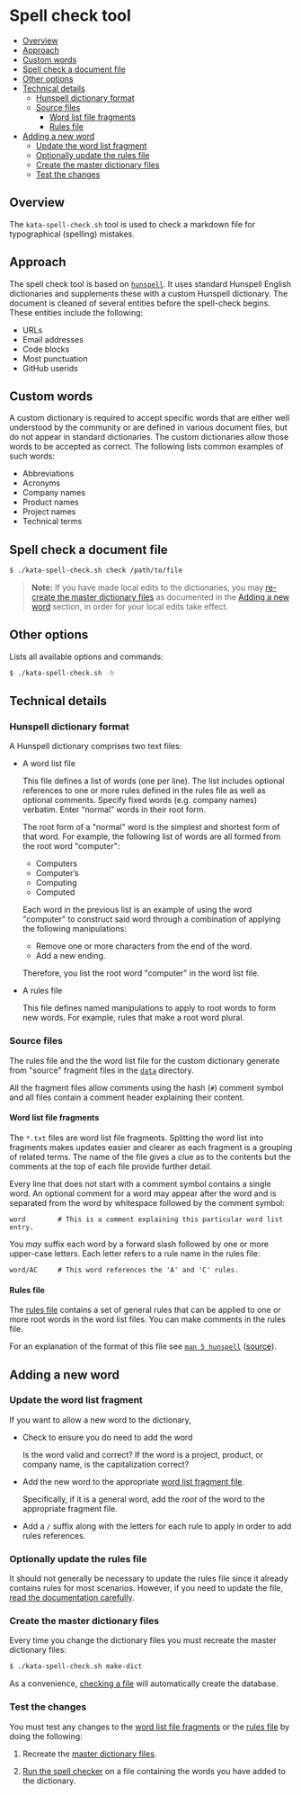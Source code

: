 # Spell check tool

* [Overview](#overview)
* [Approach](#approach)
* [Custom words](#custom-words)
* [Spell check a document file](#spell-check-a-document-file)
* [Other options](#other-options)
* [Technical details](#technical-details)
    * [Hunspell dictionary format](#hunspell-dictionary-format)
    * [Source files](#source-files)
        * [Word list file fragments](#word-list-file-fragments)
        * [Rules file](#rules-file)
* [Adding a new word](#adding-a-new-word)
    * [Update the word list fragment](#update-the-word-list-fragment)
    * [Optionally update the rules file](#optionally-update-the-rules-file)
    * [Create the master dictionary files](#create-the-master-dictionary-files)
    * [Test the changes](#test-the-changes)

## Overview

The `kata-spell-check.sh` tool is used to check a markdown file for
typographical (spelling) mistakes.

## Approach

The spell check tool is based on
[`hunspell`](https://github.com/hunspell/hunspell). It uses standard Hunspell
English dictionaries and supplements these with a custom Hunspell dictionary.
The document is cleaned of several entities before the spell-check begins.
These entities include the following:

- URLs
- Email addresses
- Code blocks
- Most punctuation
- GitHub userids

## Custom words

A custom dictionary is required to accept specific words that are either well
understood by the community or are defined in various document files, but do
not appear in standard dictionaries. The custom dictionaries allow those words
to be accepted as correct. The following lists common examples of such words:

- Abbreviations
- Acronyms
- Company names
- Product names
- Project names
- Technical terms

## Spell check a document file

```sh
$ ./kata-spell-check.sh check /path/to/file
```

> **Note:** If you have made local edits to the dictionaries, you may 
> [re-create the master dictionary files](#create-the-master-dictionary-files)
> as documented in the [Adding a new word](#adding-a-new-word) section, 
> in order for your local edits take effect.

## Other options

Lists all available options and commands:

```sh
$ ./kata-spell-check.sh -h
```

## Technical details

### Hunspell dictionary format

A Hunspell dictionary comprises two text files:

- A word list file

  This file defines a list of words (one per line). The list includes optional
  references to one or more rules defined in the rules file as well as optional
  comments. Specify fixed words (e.g. company names) verbatim. Enter “normal”
  words in their root form.

  The root form of a "normal" word is the simplest and shortest form of that
  word. For example, the following list of words are all formed from the root
  word "computer":

  - Computers
  - Computer’s
  - Computing
  - Computed

  Each word in the previous list is an example of using the word "computer" to
  construct said word through a combination of applying the following
  manipulations:

  - Remove one or more characters from the end of the word.
  - Add a new ending.

  Therefore, you list the root word "computer" in the word list file.

- A rules file

  This file defines named manipulations to apply to root words to form new
  words. For example, rules that make a root word plural.

### Source files

The rules file and the the word list file for the custom dictionary generate
from "source" fragment files in the [`data`](data/) directory.

All the fragment files allow comments using the hash (`#`) comment
symbol and all files contain a comment header explaining their content.

#### Word list file fragments

The `*.txt` files are word list file fragments. Splitting the word list
into fragments makes updates easier and clearer as each fragment is a
grouping of related terms. The name of the file gives a clue as to the
contents but the comments at the top of each file provide further
detail.

Every line that does not start with a comment symbol contains a single
word. An optional comment for a word may appear after the word and is
separated from the word by whitespace followed by the comment symbol:

```
word		# This is a comment explaining this particular word list entry.
```

You *may* suffix each word by a forward slash followed by one or more
upper-case letters. Each letter refers to a rule name in the rules file:

```
word/AC		# This word references the 'A' and 'C' rules.
```

#### Rules file

The [rules file](data/rules.aff) contains a set of general rules that can be
applied to one or more root words in the word list files. You can make
comments in the rules file.

For an explanation of the format of this file see
[`man 5 hunspell`](http://www.manpagez.com/man/5/hunspell)
([source](https://github.com/hunspell/hunspell/blob/master/man/hunspell.5)).

## Adding a new word

### Update the word list fragment

If you want to allow a new word to the dictionary,

- Check to ensure you do need to add the word

  Is the word valid and correct? If the word is a project, product,
  or company name, is the capitalization correct?

- Add the new word to the appropriate [word list fragment file](data).

  Specifically, if it is a general word, add the *root* of the word to
  the appropriate fragment file.

- Add a `/` suffix along with the letters for each rule to apply in order to
  add rules references.

### Optionally update the rules file

It should not generally be necessary to update the rules file since it
already contains rules for most scenarios. However, if you need to
update the file, [read the documentation carefully](#rules-file).

### Create the master dictionary files

Every time you change the dictionary files you must recreate the master
dictionary files:

```sh
$ ./kata-spell-check.sh make-dict
```

As a convenience, [checking a file](#spell-check-a-document-file) will
automatically create the database.

### Test the changes

You must test any changes to the [word list file
fragments](#word-list-file-fragments) or the [rules file](#rules-file)
by doing the following:

1. Recreate the [master dictionary files](#create-the-master-dictionary-files).

1. [Run the spell checker](#spell-check-a-document-file) on a file containing the
   words you have added to the dictionary.
